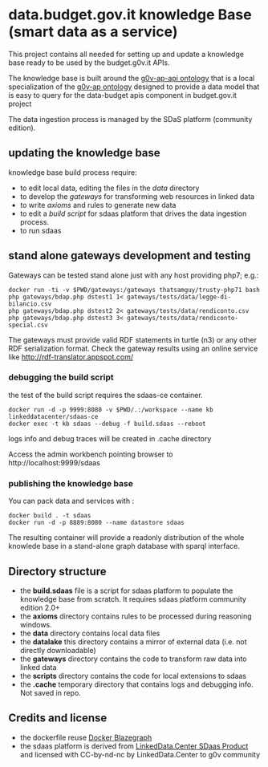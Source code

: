 # data.budget.gov.it knowledge Base (smart data as a service)

This project contains all needed for setting up and update a knowledge base ready to be used by the budget.g0v.it APIs.

The knowledge base is built around the [g0v-ap-api ontology](http://data.budget.g0v.it/g0v-ap-api/v1)
that is a local specialization of the [g0v-ap ontology](http://data.budget.g0v.it/g0v-ap/v1) designed
to provide a data model that is easy to query for the data-budget apis component in budget.gov.it project

The data ingestion process is managed by the SDaS platform (community edition).


## updating the knowledge base

knowledge base build process require:

- to edit local data, editing the files in the *data* directory
- to develop the *gateways* for transforming web resources in linked data
- to write *axioms* and rules to generate new data
- to edit a *build script* for sdaas platform that drives the data ingestion process.
- to run sdaas


## stand alone gateways development and testing


Gateways can be tested stand alone just with any host providing php7; e.g.:

```
docker run -ti -v $PWD/gateways:/gateways thatsamguy/trusty-php71 bash
php gateways/bdap.php dstest1 1< gateways/tests/data/legge-di-bilancio.csv 
php gateways/bdap.php dstest2 2< gateways/tests/data/rendiconto.csv 
php gateways/bdap.php dstest3 3< gateways/tests/data/rendiconto-special.csv 
```

The gateways must provide valid RDF statements in turtle (n3) or any other RDF serialization format. Check the gateway results using an online service like http://rdf-translator.appspot.com/
 
### debugging the build script

the test of the build script requires the sdaas-ce container.

```
docker run -d -p 9999:8080 -v $PWD/.:/workspace --name kb linkeddatacenter/sdaas-ce
docker exec -t kb sdaas --debug -f build.sdaas --reboot
```

logs info and debug traces will be created in .cache directory

Access the admin workbench pointing browser to http://localhost:9999/sdaas

 
### publishing  the knowledge base

You can pack data and services with :

```
docker build . -t sdaas
docker run -d -p 8889:8080 --name datastore sdaas
```

The resulting container will provide a readonly distribution of the whole knowlede base in a stand-alone graph database with sparql interface.


## Directory structure

- the **build.sdaas** file is a script for sdaas platform to populate the knowledge base from scratch. It requires sdaas platform community edition 2.0+
- the **axioms** directory contains rules to be processed during reasoning windows. 
- the **data** directory contains local data files
- the **datalake** this directory contains a mirror of external data (i.e. not directly downloadable)
- the **gateways** directory contains the code to transform raw data into linked data
- the **scripts** directory contains the code for local extensions to sdaas
- the **.cache** temporary directory that contains logs and debugging info. Not saved in repo.


## Credits and license


- the dockerfile reuse [Docker Blazegraph](https://github.com/lyrasis/docker-blazegraph)
- the sdaas platform is derived from [LinkedData.Center SDaas Product](https://it.linkeddata.center/p/sdaas) and licensed with CC-by-nd-nc by LinkedData.Center to g0v community
